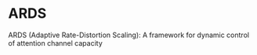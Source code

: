 # ARDS
ARDS (Adaptive Rate-Distortion Scaling): A framework for dynamic control of attention channel capacity
